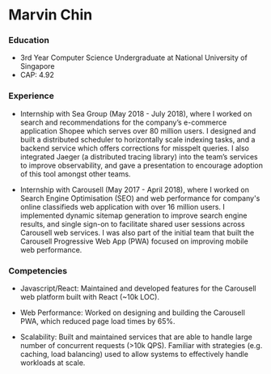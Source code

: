 # Marvin Chin

### Education
* 3rd Year Computer Science Undergraduate at National University of Singapore
* CAP: 4.92

### Experience
* Internship with Sea Group (May 2018 - July 2018), where I worked on search and recommendations for the company’s e-commerce application Shopee which serves over 80 million users. I designed and built a distributed scheduler to horizontally scale indexing tasks, and a backend service which offers corrections for misspelt queries.  I also integrated Jaeger (a distributed tracing library) into the team’s services to improve observability, and gave a presentation to encourage adoption of this tool amongst other teams.

* Internship with Carousell (May 2017 - April 2018), where I worked on Search Engine Optimisation (SEO) and web performance for company's online classifieds web application with over 16 million users. I implemented dynamic sitemap generation to improve search engine results, and single sign-on to facilitate shared user sessions across Carousell web services. I was also part of the initial team that built the Carousell Progressive Web App (PWA) focused on improving mobile web performance.

### Competencies
* Javascript/React: Maintained and developed features for the Carousell web platform built with React (~10k LOC).

* Web Performance: Worked on designing and building the Carousell PWA, which reduced page load times by 65%.

* Scalability: Built and maintained services that are able to handle large number of concurrent requests (>10k QPS). Familiar with strategies (e.g. caching, load balancing) used to allow systems to effectively handle workloads at scale. 